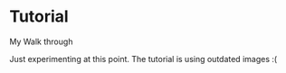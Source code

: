 # Tutorial
My Walk through

Just experimenting at this point.
The tutorial is using outdated images :(
